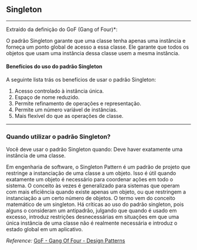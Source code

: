 ## Singleton

---
Extraído da definição do GoF (Gang of Four)*:

O padrão Singleton garante que uma classe tenha apenas uma instância e forneça um ponto global de acesso a essa classe. 
Ele garante que todos os objetos que usam uma instância dessa classe usem a mesma instância.


#### Benefícios do uso do padrão Singleton
A seguinte lista trás os benefícios de usar o padrão Singleton:
1. Acesso controlado à instância única.
2. Espaço de nome reduzido.
3. Permite refinamento de operações e representação.
4. Permite um número variável de instâncias.
5. Mais flexível do que as operações de classe.
---

### Quando utilizar o padrão Singleton?
Você deve usar o padrão Singleton quando: Deve haver exatamente uma instância de uma classe.

Em engenharia de software, o Singleton Pattern é um padrão de projeto que restringe a instanciação de uma classe a um objeto.
Isso é útil quando exatamente um objeto é necessário para coordenar ações em todo o sistema.
O conceito às vezes é generalizado para sistemas que operam com mais eficiência quando existe apenas um objeto, ou que 
restringem a instanciação a um certo número de objetos.
O termo vem do conceito matemático de um singleton.
Há críticas ao uso do padrão singleton, pois alguns o consideram um antipadrão, julgando que quando é usado em excesso, introduz
restrições desnecessárias em situações em que uma única instância de uma classe não é realmente necessária e introduz o 
estado global em um aplicativo.

*Reference:* [GoF - Gang Of Four - Design Patterns](https://www.gofpatterns.com/creational-patterns/creational-patterns/singleton-pattern.php)
